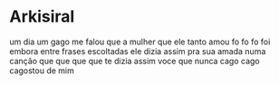# Arkisiral

um dia um gago me falou
que a mulher que ele tanto amou
fo fo fo foi embora
entre frases escoltadas
ele dizia assim pra sua amada
numa canção que que que que
te dizia assim
voce que nunca cago cago cagostou
de mim
